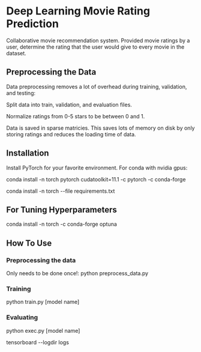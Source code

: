 # Deep Learning Movie Rating Prediction
Collaborative movie recommendation system.  Provided movie ratings by a user, determine the rating that the user would give to every movie in the dataset.


## Preprocessing the Data
Data preprocessing removes a lot of overhead during training, validation, and testing:

Split data into train, validation, and evaluation files.

Normalize ratings from 0-5 stars to be between 0 and 1.

Data is saved in sparse matricies.  This saves lots of memory on disk by only storing ratings and reduces the loading time of data.


## Installation
Install PyTorch for your favorite environment. For conda with nvidia gpus:


conda install -n torch pytorch cudatoolkit=11.1 -c pytorch -c conda-forge

conda install -n torch --file requirements.txt

## For Tuning Hyperparameters
conda install -n torch -c conda-forge optuna


## How To Use
### Preprocessing the data
Only needs to be done once!: python preprocess_data.py

### Training
python train.py [model name]

### Evaluating
python exec.py [model name]

tensorboard --logdir logs
